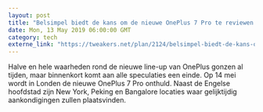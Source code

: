 ```yaml
---
layout: post
title: "Belsimpel biedt de kans om de nieuwe OnePlus 7 Pro te reviewen en te winnen!"
date: Mon, 13 May 2019 06:00:00 GMT
category: tech
externe_link: "https://tweakers.net/plan/2124/belsimpel-biedt-de-kans-om-de-nieuwe-oneplus-7-pro-te-reviewen-en-te-winnen!.html"
---
```


Halve en hele waarheden rond de nieuwe line-up van OnePlus gonzen al tijden, maar binnenkort komt aan alle speculaties een einde. Op 14 mei wordt in Londen de nieuwe OnePlus 7 Pro onthuld. Naast de Engelse hoofdstad zijn New York, Peking en Bangalore locaties waar gelijktijdig aankondigingen zullen plaatsvinden.<img src="http://feeds.feedburner.com/~r/tweakers/mixed/~4/KDA0kwpWDqs" height="1" width="1" alt=""/>
